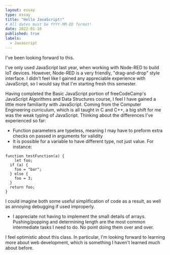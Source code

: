 ```yaml
---
layout: essay
type: essay
title: "Hello JavaScript!"
# All dates must be YYYY-MM-DD format!
date: 2022-01-16
published: true
labels:
  - Javascript
---
```


I've been looking forward to this.

I've only used JavaScript last year, when working with Node-RED to build IoT devices. However, Node-RED is a very friendly, "drag-and-drop" style interface. I didn't feel like I gained any appreciable experience with JavaScript, so I would say that I'm starting fresh this semester. 

Having completed the Basic JavaScript portion of freeCodeCamp's JavaScript Algorithms and Data Structures course, I feel I have gained a little more familiarity with JavaScript. Coming from the Computer Engineering curriculum, which is all taught in C and C++, a big shift for me was the weak typing of JavaScript. Thinking about the differences I've experienced so far:
- Function parameters are typeless, meaning I may have to preform extra checks on passed in arguments for validity
- It is possible for a variable to have different type, not just value. For instance:
```
function testFunction(a) {
	let foo;
  if (a) {
  	foo = "bar";
  } else {
  	foo = 3;
  }
  return foo;
}
```
I could imagine both some useful simplification of code as a result, as well as annoying debugging if used improperly.
- I appreciate not having to implement the small details of arrays. Pushing/popping and determining length are the most common intermediate tasks I need to do. No point doing them over and over. 

I feel optimistic about this class. In particular, I'm looking forward to learning more about web development, which is something I haven't learned much about before.
